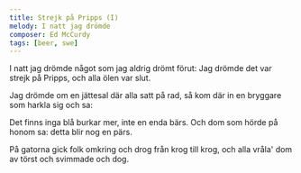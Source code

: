 ```yaml
---
title: Strejk på Pripps (I)
melody: I natt jag drömde
composer: Ed McCurdy
tags: [beer, swe]
---
```


I natt jag drömde något som
jag aldrig drömt förut:
Jag drömde det var strejk på Pripps,
och alla ölen var slut.

Jag drömde om en jättesal
där alla satt på rad,
så kom där in en bryggare
som harkla sig och sa:

Det finns inga blå burkar mer,
inte en enda bärs.
Och dom som hörde på honom
sa: detta blir nog en pärs.

På gatorna gick folk omkring
och drog från krog till krog,
och alla vråla' dom av törst
och svimmade och dog.
